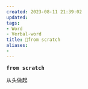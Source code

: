 ```yaml
---
created: 2023-08-11 21:39:02
updated: 
tags: 
- Word
- Verbal-word
title: 🚩from scratch
aliases:
- 
---
```


<pre><strong>from scratch</strong></pre>
从头做起